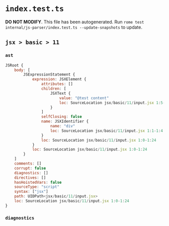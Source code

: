 # `index.test.ts`

**DO NOT MODIFY**. This file has been autogenerated. Run `rome test internal/js-parser/index.test.ts --update-snapshots` to update.

## `jsx > basic > 11`

### `ast`

```javascript
JSRoot {
	body: [
		JSExpressionStatement {
			expression: JSXElement {
				attributes: []
				children: [
					JSXText {
						value: "@test content"
						loc: SourceLocation jsx/basic/11/input.jsx 1:5-1:18
					}
				]
				selfClosing: false
				name: JSXIdentifier {
					name: "div"
					loc: SourceLocation jsx/basic/11/input.jsx 1:1-1:4
				}
				loc: SourceLocation jsx/basic/11/input.jsx 1:0-1:24
			}
			loc: SourceLocation jsx/basic/11/input.jsx 1:0-1:24
		}
	]
	comments: []
	corrupt: false
	diagnostics: []
	directives: []
	hasHoistedVars: false
	sourceType: "script"
	syntax: ["jsx"]
	path: UIDPath<jsx/basic/11/input.jsx>
	loc: SourceLocation jsx/basic/11/input.jsx 1:0-1:24
}
```

### `diagnostics`

```

```
